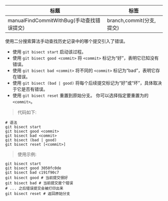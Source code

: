 | 标题                                      | 标签                     |
| ----------------------------------------- | ------------------------ |
| manualFindCommitWithBug(手动查找错误提交) | branch,commit(分支,提交) |

使用二分搜索算法手动查找历史记录中的哪个提交引入了错误。

- 使用 `git bisect start` 启动该过程。
- 使用 `git bisect good <commit>` 将 `<commit>` 标记为“好”，表明它已知没有错误。
- 使用 `git bisect bad <commit>` 将不同的 `<commit>` 标记为“bad”，表明它存在错误。
- 使用 `git bisect (bad | good)` 将每个后续提交标记为“好”或“坏”，具体取决于它是否有错误。
- 使用 `git bisect reset` 重置到原始分支。 你可以选择指定要重置为的 `<commit>`。

> 代码如下:

```shell
# 语法
git bisect start
git bisect good <commit>
git bisect bad <commit>
git bisect (bad | good)
git bisect reset [<commit>]
```

> 使用示例:

```shell
git bisect start
git bisect good 3050fc0de
git bisect bad c191f90c7
git bisect good # 当前提交很好
git bisect bad # 当前提交是个错误
# ... 之后错误提交会被打印出来
git bisect reset # 返回原始分支
```

